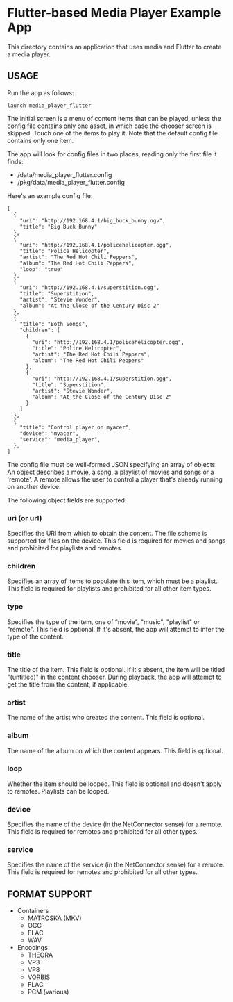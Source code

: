 # Flutter-based Media Player Example App

This directory contains an application that uses media and Flutter to
create a media player.

## USAGE

Run the app as follows:

    launch media_player_flutter

The initial screen is a menu of content items that can be played, unless the
config file contains only one asset, in which case the chooser screen is
skipped. Touch one of the items to play it. Note that the default config file
contains only one item.

The app will look for config files in two places, reading only the first file
it finds:

- /data/media_player_flutter.config
- /pkg/data/media_player_flutter.config

Here's an example config file:

    [
      {
        "uri": "http://192.168.4.1/big_buck_bunny.ogv",
        "title": "Big Buck Bunny"
      },
      {
        "uri": "http://192.168.4.1/policehelicopter.ogg",
        "title": "Police Helicopter",
        "artist": "The Red Hot Chili Peppers",
        "album": "The Red Hot Chili Peppers",
        "loop": "true"
      },
      {
        "uri": "http://192.168.4.1/superstition.ogg",
        "title": "Superstition",
        "artist": "Stevie Wonder",
        "album": "At the Close of the Century Disc 2"
      },
      {
        "title": "Both Songs",
        "children": [
          {
            "uri": "http://192.168.4.1/policehelicopter.ogg",
            "title": "Police Helicopter",
            "artist": "The Red Hot Chili Peppers",
            "album": "The Red Hot Chili Peppers"
          },
          {
            "uri": "http://192.168.4.1/superstition.ogg",
            "title": "Superstition",
            "artist": "Stevie Wonder",
            "album": "At the Close of the Century Disc 2"
          }
        ]
      },
      {
        "title": "Control player on myacer",
        "device": "myacer",
        "service": "media_player",
      },
    ]

The config file must be well-formed JSON specifying an array of objects. An
object describes a movie, a song, a playlist of movies and songs or a 'remote'.
A remote allows the user to control a player that's already running on another
device.

The following object fields are supported:

### uri (or url)

Specifies the URI from which to obtain the content. The file scheme is
supported for files on the device. This field is required for movies and songs
and prohibited for playlists and remotes.

### children

Specifies an array of items to populate this item, which must be a playlist.
This field is required for playlists and prohibited for all other item types.

### type

Specifies the type of the item, one of "movie", "music", "playlist" or "remote".
This field is optional. If it's absent, the app will attempt to infer the type
of the content.

### title

The title of the item. This field is optional. If it's absent, the item will be
titled "(untitled)" in the content chooser. During playback, the app will
attempt to get the title from the content, if applicable.

### artist

The name of the artist who created the content. This field is optional.

### album

The name of the album on which the content appears. This field is optional.

### loop

Whether the item should be looped. This field is optional and doesn't apply to
remotes. Playlists can be looped.

### device

Specifies the name of the device (in the NetConnector sense) for a remote. This
field is required for remotes and prohibited for all other types.

### service

Specifies the name of the service (in the NetConnector sense) for a remote. This
field is required for remotes and prohibited for all other types.

## FORMAT SUPPORT

* Containers
  * MATROSKA (MKV)
  * OGG
  * FLAC
  * WAV
* Encodings
  * THEORA
  * VP3
  * VP8
  * VORBIS
  * FLAC
  * PCM (various)
